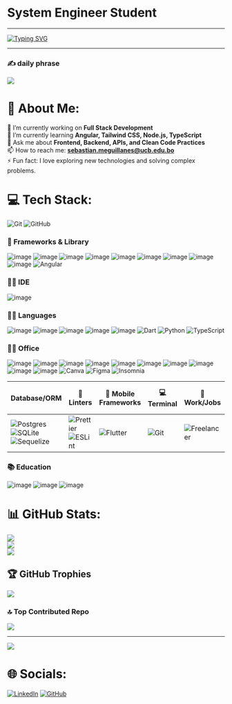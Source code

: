  # System Engineer Student
 ---

[![Typing SVG](https://readme-typing-svg.herokuapp.com?font=Fira+Code&pause=1000&color=CB00F7&width=435&lines=%3C+Systems+engineer+%2F%3E;%3C+Fullstack+developer+%2F%3E;%3C+always+learning+something+new+%2F%3E)](https://git.io/typing-svg)


---
### ✍️ daily phrase

![](https://quotes-github-readme.vercel.app/api?type=horizontal&theme=radical)

# 💫 About Me:
🔭 I’m currently working on **Full Stack Development**<br>🌱 I’m currently learning **Angular, Tailwind CSS, Node.js, TypeScript**<br>💬 Ask me about **Frontend, Backend, APIs, and Clean Code Practices**<br>📫 How to reach me: **sebastian.meguillanes@ucb.edu.bo**<br>⚡ Fun fact: I love exploring new technologies and solving complex problems.

# 💻 Tech Stack:

![Git](https://img.shields.io/badge/git-%23F05033.svg?style=for-the-badge&logo=git&logoColor=white) 
![GitHub](https://img.shields.io/badge/github-%23121011.svg?style=for-the-badge&logo=github&logoColor=white)


### 🚀 Frameworks & Library

![image](https://img.shields.io/badge/Tailwind_CSS-38B2AC?style=for-the-badge&logo=tailwind-css&logoColor=white)
![image](https://img.shields.io/badge/Material%20UI-007FFF?style=for-the-badge&logo=mui&logoColor=white)
![image](https://img.shields.io/badge/Node.js-339933?style=for-the-badge&logo=nodedotjs&logoColor=white)
![image](https://img.shields.io/badge/npm-CB3837?style=for-the-badge&logo=npm&logoColor=white)
![image](https://img.shields.io/badge/Postman-FF6C37?style=for-the-badge&logo=Postman&logoColor=white)
![image](https://img.shields.io/badge/PowerBI-F2C811?style=for-the-badge&logo=Power%20BI&logoColor=white)
![image](https://img.shields.io/badge/Vue.js-35495E?style=for-the-badge&logo=vuedotjs&logoColor=4FC08D)
![image](https://img.shields.io/badge/Vuetify-1867C0?style=for-the-badge&logo=vuetify&logoColor=white)
![image](https://img.shields.io/badge/web3.js-F16822?style=for-the-badge&logo=web3.js&logoColor=white)
![Angular](https://img.shields.io/badge/angular-%23DD0031.svg?style=for-the-badge&logo=angular&logoColor=white)  



### 👩‍💻 IDE

![image](https://img.shields.io/badge/VSCode-0078D4?style=for-the-badge&logo=visual%20studio%20code&logoColor=white)

### 👩‍💻 Languages

![image](https://img.shields.io/badge/C%2B%2B-00599C?style=for-the-badge&logo=c%2B%2B&logoColor=white)
![image](https://img.shields.io/badge/CSS3-1572B6?style=for-the-badge&logo=css3&logoColor=white)
![image](https://img.shields.io/badge/HTML5-E34F26?style=for-the-badge&logo=html5&logoColor=white)
![image](https://img.shields.io/badge/JavaScript-323330?style=for-the-badge&logo=javascript&logoColor=F7DF1E)
![image](https://img.shields.io/badge/json-5E5C5C?style=for-the-badge&logo=json&logoColor=white)
![Dart](https://img.shields.io/badge/dart-%230175C2.svg?style=for-the-badge&logo=dart&logoColor=white) 
![Python](https://img.shields.io/badge/python-3670A0?style=for-the-badge&logo=python&logoColor=ffdd54) 
![TypeScript](https://img.shields.io/badge/typescript-%23007ACC.svg?style=for-the-badge&logo=typescript&logoColor=white) 
### 👨‍💻 Office
![image](https://img.shields.io/badge/Google%20Sheets-34A853?style=for-the-badge&logo=google-sheets&logoColor=white)
![image](https://img.shields.io/badge/Microsoft_Excel-217346?style=for-the-badge&logo=microsoft-excel&logoColor=white)
![image](https://img.shields.io/badge/Microsoft_Office-D83B01?style=for-the-badge&logo=microsoft-office&logoColor=white)
![image](https://img.shields.io/badge/Microsoft_PowerPoint-B7472A?style=for-the-badge&logo=microsoft-powerpoint&logoColor=white)
![image](https://img.shields.io/badge/Microsoft_SharePoint-0078D4?style=for-the-badge&logo=microsoft-sharepoint&logoColor=white)
![image](https://img.shields.io/badge/Microsoft_Word-2B579A?style=for-the-badge&logo=microsoft-word&logoColor=white)
![image](https://img.shields.io/badge/Miro-F7C922?style=for-the-badge&logo=Miro&logoColor=050036)
![image](https://img.shields.io/badge/Notion-000000?style=for-the-badge&logo=notion&logoColor=white)
![image](https://img.shields.io/badge/Todoist-E44332?style=for-the-badge&logo=todoist&logoColor=white)
![image](https://img.shields.io/badge/Trello-0052CC?style=for-the-badge&logo=trello&logoColor=white)
![Canva](https://img.shields.io/badge/Canva-%2300C4CC.svg?style=for-the-badge&logo=Canva&logoColor=white) 
![Figma](https://img.shields.io/badge/figma-%23F24E1E.svg?style=for-the-badge&logo=figma&logoColor=white) 
![Insomnia](https://img.shields.io/badge/Insomnia-black?style=for-the-badge&logo=insomnia&logoColor=5849BE) 

| **Database/ORM**                                                                                                                                                                                      | **🧐 Linters**                                                                                                          | **📱 Mobile Frameworks**                                                   | **💻 Terminal**                              | **🥅 Work/Jobs**                                   | **⏱️ Workflow Platforms**                         |
|--------------------------------------------------------------------------------------------------------------------------------------------------------------------------------------------------------|------------------------------------------------------------------------------------------------------------------------|------------------------------------------------------------------------------|-------------------------------------------------|---------------------------------------------------|---------------------------------------------------|
| ![Postgres](https://img.shields.io/badge/postgres-%23316192.svg?style=for-the-badge&logo=postgresql&logoColor=white) ![SQLite](https://img.shields.io/badge/sqlite-%2307405e.svg?style=for-the-badge&logo=sqlite&logoColor=white) ![Sequelize](https://img.shields.io/badge/Sequelize-52B0E7?style=for-the-badge&logo=Sequelize&logoColor=white) | ![Prettier](https://img.shields.io/badge/prettier-1A2C34?style=for-the-badge&logo=prettier&logoColor=F7BA3E) ![ESLint](https://img.shields.io/badge/eslint-3A33D1?style=for-the-badge&logo=eslint&logoColor=white) | ![Flutter](https://img.shields.io/badge/Flutter-02569B?style=for-the-badge&logo=flutter&logoColor=white)           | ![Git](https://img.shields.io/badge/GIT-E44C30?style=for-the-badge&logo=git&logoColor=white) | ![Freelancer](https://img.shields.io/badge/Freelancer-29B2FE?style=for-the-badge&logo=Freelancer&logoColor=white) | ![Jira](https://img.shields.io/badge/Jira-0052CC?style=for-the-badge&logo=Jira&logoColor=white) |


### 📚 Education

![image](https://img.shields.io/badge/Platzi-98CA3F?style=for-the-badge&logo=platzi&logoColor=white)
![image](https://img.shields.io/badge/Coursera-0056D2?style=for-the-badge&logo=Coursera&logoColor=white)
![image](https://img.shields.io/badge/Udemy-EC5252?style=for-the-badge&logo=Udemy&logoColor=white)


# 📊 GitHub Stats:
![](https://github-readme-stats.vercel.app/api?username=sebastianMeguillanes&theme=dark&hide_border=false&include_all_commits=false&count_private=false)<br/>
![](https://github-readme-streak-stats.herokuapp.com/?user=sebastianMeguillanes&theme=dark&hide_border=false)<br/>
![](https://github-readme-stats.vercel.app/api/top-langs/?username=sebastianMeguillanes&theme=dark&hide_border=false&include_all_commits=false&count_private=false&layout=compact)

## 🏆 GitHub Trophies
![](https://github-profile-trophy.vercel.app/?username=sebastianMeguillanes&theme=radical&no-frame=false&no-bg=false&margin-w=4)

### 🔝 Top Contributed Repo
![](https://github-contributor-stats.vercel.app/api?username=sebastianMeguillanes&limit=5&theme=dark&combine_all_yearly_contributions=true)

---
[![](https://visitcount.itsvg.in/api?id=sebastianMeguillanes&icon=10&color=13)](https://visitcount.itsvg.in)

# 🌐 Socials:
[![LinkedIn](https://img.shields.io/badge/LinkedIn-%230077B5.svg?style=for-the-badge&logo=linkedin&logoColor=white)](https://linkedin.com/in/sebastianMeguillanes) [![GitHub](https://img.shields.io/badge/GitHub-%23121011.svg?style=for-the-badge&logo=github&logoColor=white)](https://github.com/sebastianMeguillanes)

